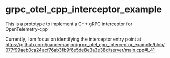 # grpc_otel_cpp_interceptor_example
This is a prototype to implement a C++ gRPC interceptor for OpenTelemetry-cpp

Currently, I am focus on identifying the interceptor entry point at https://github.com/juandemanjon/grpc_otel_cpp_interceptor_example/blob/077f99aeb0ca24acf76ab3fb9f6e5de8e3a3e38d/server/main.cpp#L41
